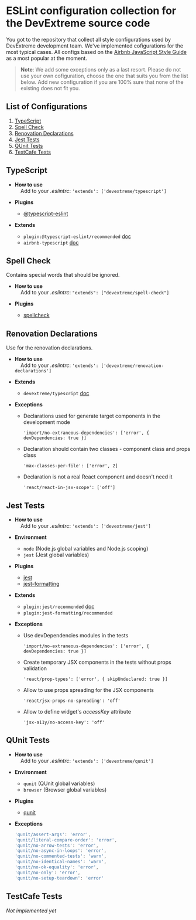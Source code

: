 # ESLint configuration collection for the DevExtreme source code

You got to the repository that collect all style configurations used by DevExtreme development team. We've implemented cofigurations for the most typical cases. All configs based on the [Airbnb JavaScript Style Guide](https://github.com/airbnb/javascript) as a most popular at the moment.

> **Note**: We add some exceptions only as a last resort. Please do not use your own cofiguration, choose the one that suits you from the list below. Add new configuration if you are 100% sure that none of the existing does not fit you.

## List of Configurations

  1. [TypeScript](#typescript)
  1. [Spell Check](#spell-check)
  1. [Renovation Declarations](#renovation-declarations)
  1. [Jest Tests](#jest-tests)
  1. [QUnit Tests](#qunit-tests)
  1. [TestCafe Tests](#testcafe-tests)

## TypeScript

- **How to use**\
    &nbsp; &nbsp; Add to your *.eslintrc*: `'extends': ['devextreme/typescript']`

- **Plugins**
  - [@typescript-eslint](https://github.com/typescript-eslint/typescript-eslint)
  
- **Extends**
  - `plugin:@typescript-eslint/recommended` [doc](https://github.com/typescript-eslint/typescript-eslint/tree/master/packages/eslint-plugin#recommended-configs)
  - `airbnb-typescript` [doc](https://github.com/iamturns/eslint-config-airbnb-typescript)
  
## Spell Check

Contains special words that should be ignored.

- **How to use**\
    &nbsp; &nbsp; Add to your *.eslintrc*: `"extends": ["devextreme/spell-check"]`

- **Plugins**
  - [spellcheck](https://github.com/aotaduy/eslint-plugin-spellcheck)

## Renovation Declarations

Use for the renovation declarations.

- **How to use**\
    &nbsp; &nbsp; Add to your *.eslintrc*: `'extends': ['devextreme/renovation-declarations']`
- **Extends**
  - `devextreme/typescript` [doc](#typescript)

- **Exceptions**
  - Declarations used for generate target components in the development mode

    ```javasxript
    'import/no-extraneous-dependencies': ['error', { devDependencies: true }]
    ```

  - Declaration should contain two classes - component class and props class
  
    ```javasxript
    'max-classes-per-file': ['error', 2]
    ```

  - Declaration is not a real React component and doesn't need it
  
    ```javasxript
    'react/react-in-jsx-scope': ['off']
    ```

## Jest Tests

- **How to use**\
    &nbsp; &nbsp; Add to your *.eslintrc*: `'extends': ['devextreme/jest']`

- **Environment**
  - `node` (Node.js global variables and Node.js scoping)
  - `jest` (Jest global variables)
  
- **Plugins**
  - [jest](https://github.com/jest-community/eslint-plugin-jest)
  - [jest-formatting](https://github.com/dangreenisrael/eslint-plugin-jest-formatting)
  
- **Extends**
  - `plugin:jest/recommended` [doc](https://github.com/jest-community/eslint-plugin-jest#recommended)
  - `plugin:jest-formatting/recommended`
  
- **Exceptions**
  - Use devDependencies modules in the tests
  
    ```javasxript
    'import/no-extraneous-dependencies': ['error', { devDependencies: true }]
    ```

  - Create temporary JSX components in the tests without props validation
  
    ```javasxript
    'react/prop-types': ['error', { skipUndeclared: true }]
    ```

  - Allow to use props spreading for the JSX components
  
    ```javasxript
    'react/jsx-props-no-spreading': 'off'
    ```

  - Allow to define widget's *accessKey* attribute
  
    ```javasxript
    'jsx-a11y/no-access-key': 'off'
    ```

## QUnit Tests

- **How to use**\
    &nbsp; &nbsp; Add to your *.eslintrc*: `'extends': ['devextreme/qunit']`

- **Environment**
  - `qunit` (QUnit global variables)
  - `browser` (Browser global variables)
  
- **Plugins**
  - [qunit](https://github.com/platinumazure/eslint-plugin-qunit)
  
- **Exceptions**
  
    ```javascript
    'qunit/assert-args': 'error',
    'qunit/literal-compare-order': 'error',
    'qunit/no-arrow-tests': 'error',
    'qunit/no-async-in-loops': 'error',
    'qunit/no-commented-tests': 'warn',
    'qunit/no-identical-names': 'warn',
    'qunit/no-ok-equality': 'error',
    'qunit/no-only': 'error',
    'qunit/no-setup-teardown': 'error'
    ```

## TestCafe Tests

*Not implemented yet*
